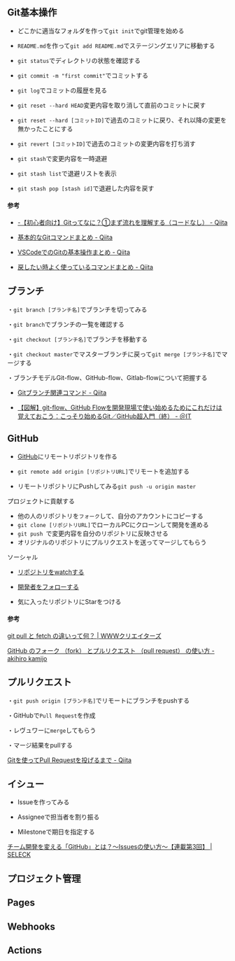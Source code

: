 



## Git基本操作

- どこかに適当なフォルダを作って`git init`でgit管理を始める

- `README.md`を作って`git add README.md`でステージングエリアに移動する

- `git status`でディレクトリの状態を確認する

- `git commit -m "first commit"`でコミットする

- `git log`でコミットの履歴を見る



- `git reset --hard HEAD`変更内容を取り消して直前のコミットに戻す

- `git reset --hard [コミットID]`で過去のコミットに戻り、それ以降の変更を無かったことにする

- `git revert [コミットID]`で過去のコミットの変更内容を打ち消す

  

- `git stash`で変更内容を一時退避

- `git stash list`で退避リストを表示

- `git stash pop [stash id]`で退避した内容を戻す

  

#### 参考

- [-【初心者向け】Gitってなに？①まず流れを理解する（コードなし） \- Qiita](https://qiita.com/nutsinshell/items/96cb83aecf9d09a7a8bc)

- [基本的なGitコマンドまとめ \- Qiita](https://qiita.com/2m1tsu3/items/6d49374230afab251337)

- [VSCodeでのGitの基本操作まとめ \- Qiita](https://qiita.com/y-tsutsu/items/2ba96b16b220fb5913be)

- [戻したい時よく使っているコマンドまとめ \- Qiita](https://qiita.com/rch1223/items/9377446c3d010d91399b)

  



## ブランチ

・`git branch [ブランチ名]`でブランチを切ってみる

・`git branch`でブランチの一覧を確認する

・`git checkout [ブランチ名]`でブランチを移動する

・`git checkout master`でマスターブランチに戻って`git merge [ブランチ名]`でマージする

・ブランチモデルGit-flow、GitHub-flow、Gitlab-flowについて把握する



- [Gitブランチ関連コマンド \- Qiita](https://qiita.com/ayakix/items/55dc4a324a49ff200c2d)

- [【図解】git\-flow、GitHub Flowを開発現場で使い始めるためにこれだけは覚えておこう：こっそり始めるGit／GitHub超入門（終） \- ＠IT](https://www.atmarkit.co.jp/ait/articles/1708/01/news015.html)



## GitHub

- [GitHub](https://github.com)にリモートリポジトリを作る 

- `git remote add origin [リポジトリURL]`でリモートを追加する

- リモートリポジトリにPushしてみる`git push -u origin master`



プロジェクトに貢献する

- 他の人のリポジトリを`フォーク`して、自分のアカウントにコピーする
- `git clone [リポジトリURL]`でローカルPCにクローンして開発を進める
- `git push `で変更内容を自分のリポジトリに反映させる
- オリジナルのリポジトリにプルリクエストを送ってマージしてもらう



ソーシャル

- [リポジトリをwatchする](https://help.github.com/ja/articles/watching-and-unwatching-repositories)

- [開発者をフォローする](https://help.github.com/ja/articles/following-people)

- 気に入ったリポジトリにStarをつける



#### 参考

[git pull と fetch の違いって何？ \| WWWクリエイターズ](http://www-creators.com/archives/5268)

[GitHub のフォーク （fork） とプルリクエスト （pull request） の使い方 \- akihiro kamijo](http://cuaoar.jp/2013/03/github-fork-pull-request.html)



## プルリクエスト

・`git push origin [ブランチ名]`でリモートにブランチをpushする

・GitHubで`Pull Request`を作成

・レヴュワーに`merge`してもらう

・マージ結果をpullする

[Gitを使ってPull Requestを投げるまで \- Qiita](https://qiita.com/takamii228/items/80c0996a0b5fa39337bd)



## イシュー

- Issueを作ってみる

- Assigneeで担当者を割り振る

- Milestoneで期日を指定する



[チーム開発を変える「GitHub」とは？〜Issuesの使い方〜【連載第3回】 \| SELECK](https://seleck.cc/647)



## プロジェクト管理



## Pages



## Webhooks

## Actions

